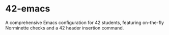 # 42-emacs
A comprehensive Emacs configuration for 42 students, featuring on-the-fly Norminette checks and a 42 header insertion command.
